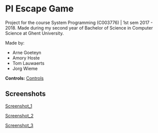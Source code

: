 # PI Escape Game
Project for the course System Programming (C003776) | 1st sem 2017 - 2018. Made during my second year of Bachelor of Science in Computer Science at Ghent University.

Made by:
- Arne Goeteyn
- Amory Hoste
- Tom Lauwaerts
- Jorg Wieme

**Controls:** [Controls](controls.md)

## Screenshots
[Screenshot_1](screens/screenshot_1.png)

[Screenshot_2](screens/screenshot_2.png)

[Screenshot_3](screens/screenshot_3.png)

